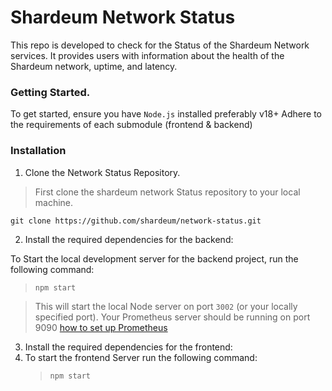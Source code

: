 # Shardeum Network Status

This repo is developed to check for the Status of the Shardeum Network services. 
It provides users with information about the health of the Shardeum network, uptime, and latency.

### Getting Started.
To get started, ensure you have `Node.js` installed preferably v18+
Adhere to the requirements of each submodule (frontend & backend)

### Installation
1. Clone the Network Status Repository.
> First clone the shardeum network Status repository to your local machine.
```
git clone https://github.com/shardeum/network-status.git

```
2. Install the required dependencies for the backend:

 To Start the local development server for the backend project, run the following command:
> `npm start`

> This will start the local Node server on port `3002` (or your locally specified port). 
> Your Prometheus server should be running on port 9090
>  [how to set up Prometheus](https://github.com/shardeum/network-status/tree/main/backend#run-prometheus)

3. Install the required dependencies for the frontend:
4. To start the frontend Server run the following command:
   > `npm start`
